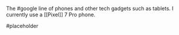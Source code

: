 The #google line of phones and other tech gadgets such as tablets.
I currently use a [[Pixel]] 7 Pro phone.

#placeholder 